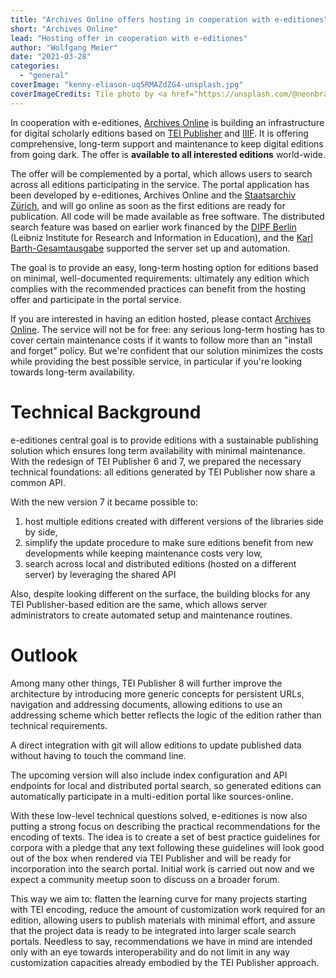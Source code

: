 ```yaml
---
title: "Archives Online offers hosting in cooperation with e-editiones"
short: "Archives Online"
lead: "Hosting offer in cooperation with e-editiones"
author: "Wolfgang Meier"
date: "2021-03-28"
categories: 
  - "general"
coverImage: "kenny-eliason-uq5RMAZdZG4-unsplash.jpg"
coverImageCredits: Tile photo by <a href="https://unsplash.com/@neonbrand?utm_source=unsplash&utm_medium=referral&utm_content=creditCopyText" target="unsplash">Kenny Eliason</a> on <a href="https://unsplash.com/s/photos/hosting?utm_source=unsplash&utm_medium=referral&utm_content=creditCopyText" target="unsplash">Unsplash</a>
---
```


In cooperation with e-editiones, [Archives Online](https://www.archives-online.org/) is building an infrastructure for digital scholarly editions based on [TEI Publisher](https://teipublisher.com ) and [IIIF](https://iiif.io/). It is offering comprehensive, long-term support and maintenance to keep digital editions from going dark. The offer is **available to all interested editions** world-wide.

The offer will be complemented by a portal, which allows users to search across all editions participating in the service. The portal application has been developed by e-editiones, Archives Online and the [Staatsarchiv Zürich](https://www.zh.ch/de/direktion-der-justiz-und-des-innern/staatsarchiv.html), and will go online as soon as the first editions are ready for publication. All code will be made available as free software. The distributed search feature was based on earlier work financed by the [DIPF Berlin](https://www.dipf.de/) (Leibniz Institute for Research and Information in Education), and the [Karl Barth-Gesamtausgabe](https://theologie.unibas.ch/de/karl-barth-zentrum/gesamtausgabe/) supported the server set up and automation.

The goal is to provide an easy, long-term hosting option for editions based on minimal, well-documented requirements: ultimately any edition which complies with the recommended practices can benefit from the hosting offer and participate in the portal service.

If you are interested in having an edition hosted, please contact [Archives Online](mailto:info@archives-online.org). The service will not be for free: any serious long-term hosting has to cover certain maintenance costs if it wants to follow more than an "install and forget" policy. But we're confident that our solution minimizes the costs while providing the best possible service, in particular if you're looking towards long-term availability.

# Technical Background

e-editiones central goal is to provide editions with a sustainable publishing solution which ensures long term availability with minimal maintenance. With the redesign of TEI Publisher 6 and 7, we prepared the necessary technical foundations: all editions generated by TEI Publisher now share a common API.

With the new version 7 it became possible to:

1. host multiple editions created with different versions of the libraries side by side,
2. simplify the update procedure to make sure editions benefit from new developments while keeping maintenance costs very low,
3. search across local and distributed editions (hosted on a different server) by leveraging the shared API

Also, despite looking different on the surface, the building blocks for any TEI Publisher-based edition are the same, which allows server administrators to create automated setup and maintenance routines.

# Outlook

Among many other things, TEI Publisher 8 will further improve the architecture by introducing more generic concepts for persistent URLs, navigation and addressing documents, allowing editions to use an addressing scheme which better reflects the logic of the edition rather than technical requirements.

A direct integration with git will allow editions to update published data without having to touch the command line.

The upcoming version will also include index configuration and API endpoints for local and distributed portal search, so generated editions can automatically participate in a multi-edition portal like sources-online.

With these low-level technical questions solved, e-editiones is now also putting a strong focus on describing the practical recommendations for the encoding of texts. The idea is to create a set of best practice guidelines for corpora with a pledge that any text following these guidelines will look good out of the box when rendered via TEI Publisher and will be ready for incorporation into the search portal. Initial work is carried out now and we expect a community meetup soon to discuss on a broader forum.

This way we aim to: flatten the learning curve for many projects starting with TEI encoding, reduce the amount of customization work required for an edition, allowing users to publish materials with minimal effort, and assure that the project data is ready to be integrated into larger scale search portals. Needless to say, recommendations we have in mind are intended only with an eye towards interoperability and do not limit in any way customization capacities already embodied by the TEI Publisher approach.